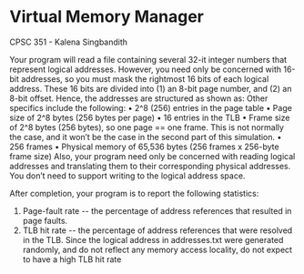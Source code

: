 # Virtual Memory Manager 
CPSC 351 - Kalena Singbandith 


Your program will read a file containing several 32-it integer numbers that represent logical addresses.
However, you need only be concerned with 16-bit addresses, so you must mask the rightmost 16 bits of
each logical address. These 16 bits are divided into (1) an 8-bit page number, and (2) an 8-bit offset.
Hence, the addresses are structured as shown as:
Other specifics include the following:
• 2^8 (256) entries in the page table
• Page size of 2^8 bytes (256 bytes per page)
• 16 entries in the TLB
• Frame size of 2^8 bytes (256 bytes), so one page == one frame. This is not normally the
case, and it won’t be the case in the second part of this simulation.
• 256 frames
• Physical memory of 65,536 bytes (256 frames x 256-byte frame size)
Also, your program need only be concerned with reading logical addresses and translating them to their
corresponding physical addresses. You don’t need to support writing to the logical address space.


After completion, your program is to report the following statistics:
1. Page-fault rate -- the percentage of address references that resulted in page faults.
2. TLB hit rate -- the percentage of address references that were resolved in the TLB.
Since the logical address in addresses.txt were generated randomly, and do not reflect any memory
access locality, do not expect to have a high TLB hit rate
